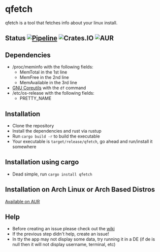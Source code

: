 # qfetch

qfetch is a tool that fetches info about your linux install.

## Status [![Pipeline](https://github.com/mrquantumoff/qfetch/actions/workflows/rust.yml/badge.svg)](https://github.com/mrquantumoff/qfetch/actions/workflows/rust.yml) ![Crates.IO](https://img.shields.io/crates/v/qfetch) ![AUR](https://img.shields.io/aur/version/qfetch)

## Dependencies
* /proc/meminfo with the following fields:
    * MemTotal in the 1st line
    * MemFree in the 2nd line
    * MemAvailable in the 3rd line
* [GNU Coreutils](https://www.gnu.org/software/coreutils/) with the ```df``` command
* /etc/os-release with the following fields:
    * PRETTY_NAME
## Installation
* Clone the repository
* Install the dependencies and rust via rustup
* Run ```cargo build -r``` to build the executable
* Your executable is ```target/release/qfetch```, go ahead and run/install it somewhere
## Installation using cargo
* Dead simple, run ```cargo install qfetch```

## Installation on Arch Linux or Arch Based Distros
[Available on AUR](https://aur.archlinux.org/packages/qfetch/)

## Help
* Before creating an issue please check out the [wiki](https://github.com/mrquantumoff/qfetch/wiki/Setting-up-ASCII-logos)
* If the previous step didn't help, create an issue!
* In tty the app may not display some data, try running it in a DE (if de is null then it will not display username, terminal, etc)
